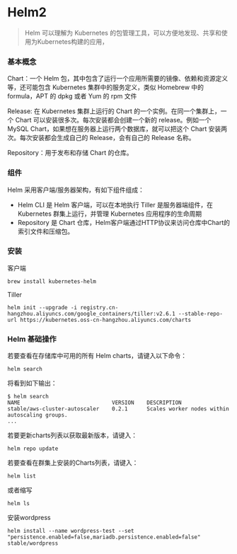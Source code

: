 # Helm2
> Helm 可以理解为 Kubernetes 的包管理工具，可以方便地发现、共享和使用为Kubernetes构建的应用，  

### 基本概念

Chart：一个 Helm 包，其中包含了运行一个应用所需要的镜像、依赖和资源定义等，还可能包含 Kubernetes 集群中的服务定义，类似 Homebrew 中的 formula，APT 的 dpkg 或者 Yum 的 rpm 文件

Release: 在 Kubernetes 集群上运行的 Chart 的一个实例。在同一个集群上，一个 Chart 可以安装很多次。每次安装都会创建一个新的 release。例如一个 MySQL Chart，如果想在服务器上运行两个数据库，就可以把这个 Chart 安装两次。每次安装都会生成自己的 Release，会有自己的 Release 名称。

Repository：用于发布和存储 Chart 的仓库。

### 组件

Helm 采用客户端/服务器架构，有如下组件组成：

* Helm CLI 是 Helm 客户端，可以在本地执行
Tiller 是服务器端组件，在 Kubernetes 群集上运行，并管理 Kubernetes 应用程序的生命周期
* Repository 是 Chart
仓库，Helm客户端通过HTTP协议来访问仓库中Chart的索引文件和压缩包。

### 安装
客户端
```
brew install kubernetes-helm
```

Tiller
```
helm init --upgrade -i registry.cn-hangzhou.aliyuncs.com/google_containers/tiller:v2.6.1 --stable-repo-url https://kubernetes.oss-cn-hangzhou.aliyuncs.com/charts
```

### Helm 基础操作
若要查看在存储库中可用的所有 Helm charts，请键入以下命令：
```
helm search 
```
将看到如下输出：
```
$ helm search
NAME                             VERSION    DESCRIPTION                                       
stable/aws-cluster-autoscaler    0.2.1      Scales worker nodes within autoscaling groups.    
...
```
若要更新charts列表以获取最新版本，请键入：
```
helm repo update 
```
若要查看在群集上安装的Charts列表，请键入：
```
helm list 
```
或者缩写
```
helm ls 
```
安装wordpress
```
helm install --name wordpress-test --set "persistence.enabled=false,mariadb.persistence.enabled=false" stable/wordpress
```